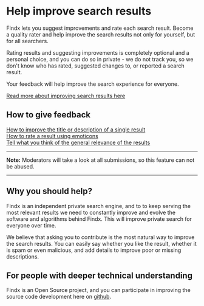 # Help improve search results

Findx lets you suggest improvements and rate each search result. Become a quality rater and help improve the search results not only for yourself, but for all searchers.

Rating results and suggesting improvements is completely optional and a personal choice, and you can do so in private - we do not track you, so we don't know who has rated, suggested changes to, or reported a search result. 

Your feedback will help improve the search experience for everyone.

[Read more about improving search results here](https://www.privacore.com/findx/improve-search-results/#features)  


## How to give feedback  

[How to improve the title or description of a single result ](/en/improvesearch/improve-result)  
[How to rate a result using emoticons](/en/improvesearch/rate-result)  
[Tell what you think of the general relevance of the results](/en/improvesearch/what-do-you-think) 

---

**Note:** Moderators will take a look at all submissions, so this feature can not be abused.  

---

## Why you should help?
Findx is an independent private search engine, and to to keep serving the most relevant results we need to constantly improve and evolve the software and algorithms behind Findx. This will improve private search for everyone over time.

We believe that asking you to contribute is the most natural way to improve the search results. You can easily say whether you like the result, whether it is spam or even malicious, and add details to improve poor or missing descriptions.

## For people with deeper technical understanding
Findx is an Open Source project, and you can participate in improving the source code development here on [github](https://github.com/privacore/open-source-search-engine).
